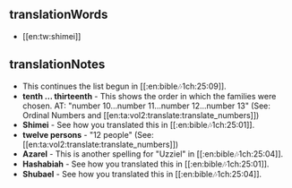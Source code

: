 ## translationWords

* [[en:tw:shimei]]

## translationNotes

* This continues the list begun in [[:en:bible:notes:1ch:25:09]].
* **tenth ... thirteenth** - This shows the order in which the families were chosen.  AT: "number 10...number 11...number 12...number 13" (See: Ordinal Numbers and [[en:ta:vol2:translate:translate_numbers]])
* **Shimei** - See how you translated this in [[:en:bible:notes:1ch:25:01]].
* **twelve persons** - "12 people" (See: [[en:ta:vol2:translate:translate_numbers]])
* **Azarel** - This is another spelling for "Uzziel" in [[:en:bible:notes:1ch:25:04]].
* **Hashabiah** - See how you translated this in [[:en:bible:notes:1ch:25:01]].
* **Shubael** - See how you translated this in [[:en:bible:notes:1ch:25:04]].
